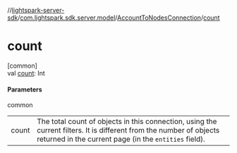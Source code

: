 //[lightspark-server-sdk](../../../index.md)/[com.lightspark.sdk.server.model](../index.md)/[AccountToNodesConnection](index.md)/[count](count.md)

# count

[common]\
val [count](count.md): Int

#### Parameters

common

| | |
|---|---|
| count | The total count of objects in this connection, using the current filters. It is different from the number of objects returned in the current page (in the `entities` field). |
